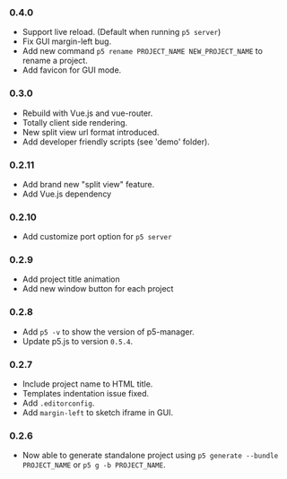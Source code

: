 ### 0.4.0
- Support live reload. (Default when running `p5 server`)
- Fix GUI margin-left bug.
- Add new command `p5 rename PROJECT_NAME NEW_PROJECT_NAME` to rename a project.
- Add favicon for GUI mode.

### 0.3.0
- Rebuild with Vue.js and vue-router.
- Totally client side rendering.
- New split view url format introduced.
- Add developer friendly scripts (see 'demo' folder).

### 0.2.11
- Add brand new "split view" feature.
- Add Vue.js dependency

### 0.2.10
- Add customize port option for `p5 server`

### 0.2.9
- Add project title animation
- Add new window button for each project

### 0.2.8
- Add `p5 -v` to show the version of p5-manager.
- Update p5.js to version `0.5.4`.

### 0.2.7
- Include project name to HTML title.
- Templates indentation issue fixed.
- Add `.editorconfig`.
- Add `margin-left` to sketch iframe in GUI.

### 0.2.6
- Now able to generate standalone project using `p5 generate --bundle PROJECT_NAME` or `p5 g -b PROJECT_NAME`.
